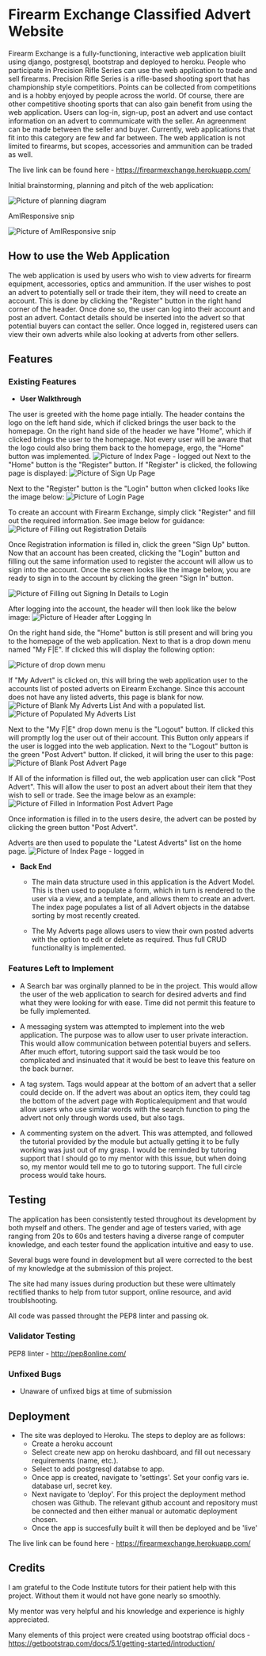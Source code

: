 # Firearm Exchange Classified Advert Website

Firearm Exchange is a fully-functioning, interactive web application biuilt using django, postgresql, bootstrap and deployed to heroku. People who participate in Precision Rifle Series can use the web application to trade and sell firearms. Precision Rifle Series is a rifle-based shooting sport that has championship style competitiors. Points can be collected from competitions and is a hobby enjoyed by people across the world. Of course, there are other competitive shooting sports that can also gain benefit from using the web application. Users can log-in, sign-up, post an advert and use contact information on an advert to commumicate with the seller. An agreenment can be made between the seller and buyer. Currently, web applications that fit into this category are few and far between. The web application is not limited to firearms, but scopes, accessories and ammunition can be traded as well. 



The live link can be found here - https://firearmexchange.herokuapp.com/

Initial brainstorming, planning and pitch of the web application: 

![Picture of planning diagram](static/readme_images/received_1181933939223231.webp) 

AmIResponsive snip

![Picture of AmIResponsive snip](static/readme_images/amiresponsive.png) 

## How to use the Web Application

The web application is used by users who wish to view adverts for firearm equipment, accessories, optics and ammunition. If the user wishes to post an advert to potentially sell or trade their item, they will need to create an account. This is done by clicking the "Register" button in the right hand corner of the header. Once done so, the user can log into their account and post an advert. Contact details should be inserted into the advert so that potential buyers can contact the seller. Once logged in, registered users can view their own adverts while also looking at adverts from other sellers. 

## Features

### Existing Features

- **User Walkthrough**

The user is greeted with the home page intially. The header contains the logo on the left hand side, which if clicked brings the user back to the homepage. On the right hand side of the header we have "Home", which if clicked brings the user to the homepage. Not every user will be aware that the logo could also bring them back to the homepage, ergo, the "Home" button was implemented. 
![Picture of Index Page - logged out](static/readme_images/indexpage1.png)
Next to the "Home" button is the "Register" button. If "Register" is clicked, the following page is displayed: 
![Picture of Sign Up Page](static/readme_images/SignUp.png)

Next to the "Register" button is the "Login" button when clicked looks like the image below:
![Picture of Login Page](static/readme_images/SignIn.png)

To create an account with Firearm Exchange, simply click "Register" and fill out the required information. See image below for guidance:
![Picture of Filling out Registration Details](static/readme_images/RegisteringInfo.png)

Once Registration information is filled in, click the green "Sign Up" button. Now that an account has been created, clicking the "Login" button and filling out the same information used to register the account will allow us to sign into the account. Once the screen looks like the image below, you are ready to sign in to the account by clicking the green "Sign In" button.

![Picture of Filling out Signing In Details to Login](static/readme_images/Signingintoaccount.png)

After logging into the account, the header will then look like the below image:
![Picture of Header after Logging In](static/readme_images/afterloggingin.png)

On the right hand side, the "Home" button is still present and will bring you to the homepage of the web application. Next to that is a drop down menu named "My F|E". If clicked this will display the following option:

![Picture of drop down menu](static/readme_images/dropdownmenu6.png)

If "My Advert" is clicked on, this will bring the web application user to the accounts list of posted adverts on Eirearm Exchange. Since this account does not have any listed adverts, this page is blank for now. 
![Picture of Blank My Adverts List](static/readme_images/myadvertsblank.png)
And with a populated list.
![Picture of Populated My Adverts List](static/readme_images/myadvertspopulated.png)

Next to the "My F|E" drop down menu is the "Logout" button. If clicked this will promptly log the user out of their account. This Button only appears if the user is logged into the web application. Next to the "Logout" button is the green "Post Advert" button. If clicked, it will bring the user to this page: 
![Picture of Blank Post Advert Page](static/readme_images/AdvertBlank.png)

If All of the information is filled out, the web application user can click "Post Advert". This will allow the user to post an advert about their item that they wish to sell or trade. See the image below as an example:
![Picture of Filled in Information Post Advert Page](static/readme_images/blasteradexample.png)

Once information is filled in to the users desire, the advert can be posted by clicking the green button "Post Advert".

Adverts are then used to populate the "Latest Adverts" list on the home page.
![Picture of Index Page - logged in](static/readme_images/indexpage2.png)


- **Back End**

  - The main data structure used in this application is the Advert Model. This is then used to populate a form, which in turn is rendered to the user via a view, and a template, and allows them to create an advert. The index page populates a list of all Advert objects in the databse sorting by most recently created. 

  - The My Adverts page allows users to view their own posted adverts with the option to edit or delete as required. Thus full CRUD functionality is implemented.


### Features Left to Implement

- A Search bar was orginally planned to be in the project. This would allow the user of the web application to search for desired adverts and find what they were looking for with ease. Time did not permit this feature to be fully implemented. 

- A messaging system was attempted to implement into the web application. The purpose was to allow user to user private interaction. This would allow communication between potential buyers and sellers. After much effort, tutoring support said the task would be too complicated and insinuated that it would be best to leave this feature on the back burner. 

- A tag system. Tags would appear at the bottom of an advert that a seller could decide on. If the advert was about an optics item, they could tag the bottom of the advert page with #opticalequipment and that would allow users who use similar words with the search function to ping the advert not only through words used, but also tags. 

- A commenting system on the advert. This was attempted, and followed the tutorial provided by the module but actually getting it to be fully working was just out of my grasp. I would be reminded by tutoring support that I should go to my mentor with this issue, but when doing so, my mentor would tell me to go to tutoring support. The full circle process would take hours. 

## Testing
The application has been consistently tested throughout its development by both myself and others. The gender and age of testers varied, with age ranging from 20s to 60s and testers having a diverse range of computer knowledge, and each tester found the application intuitive and easy to use.
 
Several bugs were found in development but all were corrected to the best of my knowledge at the submission of this project. 

The site had many issues during production but these were ultimately rectified thanks to help from tutor support, online resource, and avid troublshooting.

All code was passed throught the PEP8 linter and passing ok.

### Validator Testing

PEP8 linter - http://pep8online.com/

### Unfixed Bugs

- Unaware of unfixed bigs at time of submission

## Deployment

- The site was deployed to Heroku. The steps to deploy are as follows:
  - Create a heroku account
  - Select create new app on heroku dashboard, and fill out necessary requirements (name, etc.).
  - Select to add postgresql databse to app.
  - Once app is created, navigate to 'settings'. Set your config vars ie. database url, secret key. 
  - Next navigate to 'deploy'. For this project the deployment method chosen was Github. The relevant github account and repository must be connected and then either manual or automatic deployment chosen.
  - Once the app is succesfully built it will then be deployed and be 'live'

The live link can be found here - https://firearmexchange.herokuapp.com/

## Credits

I am grateful to the Code Institute tutors for their patient help with this project. Without them it would not have gone nearly so smoothly.

My mentor was very helpful and his knowledge and experience is highly appreciated.

Many elements of this project were created using bootstrap official docs - https://getbootstrap.com/docs/5.1/getting-started/introduction/
